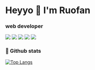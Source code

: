 # Heyyo 👋  I'm Ruofan

###  web developer
[![](http://img.shields.io/static/v1?label=Twitter&message=ruofan&style=flat&logo=twitter&color=87dfd6)](https://twitter.com/ruofanzzz)
[![](http://img.shields.io/static/v1?label=Medium&message=ruofan&style=flat&logo=medium&color=ff8882)](https://px732amgo81sp8.medium.com/)
[![](http://img.shields.io/static/v1?label=LinkedIn&message=ruofan&style=flat&logo=LinkedIn&color=87dfd6)](https://www.linkedin.com/in/ruofan-wei-a65922132/)
[![](http://img.shields.io/static/v1?label=Leetcode&message=ruofan&style=flat&logo=Leetcode&color=ff8882)](https://leetcode.com/ruofanzzz/)
[![](http://img.shields.io/static/v1?label=Gitbook&message=ruofan&style=flat&logo=Gitbook&color=87dfd6)](https://px732amgo81sp8.gitbook.io/knowledge-base/)






### 🚀 Github stats 
[![Top Langs](https://github-readme-stats.vercel.app/api/top-langs/?username=ruofanwei&layout=compact&show_icons=true&theme=radical)](https://github.com/anuraghazra/github-readme-stats)





<!--
**ruofanwei/ruofanwei** is a ✨ _special_ ✨ repository because its `README.md` (this file) appears on your GitHub profile.

Here are some ideas to get you started:

- 🔭 I’m currently working on ...
- 🌱 I’m currently learning ...
- 👯 I’m looking to collaborate on ...
- 🤔 I’m looking for help with ...
- 💬 Ask me about ...
- 📫 How to reach me: ...
- 😄 Pronouns: ...
- ⚡ Fun fact: ...
-->
